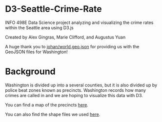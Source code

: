D3-Seattle-Crime-Rate
=====================

INFO 498E Data Science project analyzing and visualizing the crime rates within the Seattle area using D3.js

Created by Alex Gingras, Marie Clifford, and Augustus Yuan

A huge thank you to <a href="https://github.com/johan/world.geo.json">johan/world.geo.json</a> for providing us with the GeoJSON files for Washington!

<b>Background</b>
=====================

Washington is divided up into a several counties, but it is also divided up by police beat zones known as precincts. Washington records how many crimes are called in and we are hoping to visualize this data with D3.

You can find a map of the precincts <a href="http://www.seattle.gov/police/maps/precinct_map.htm">here</a>.

You can also find the shape files we used <a href="https://data.seattle.gov/Crime/Seattle-Police-Department-Beats/nnxn-434b">here</a>.

